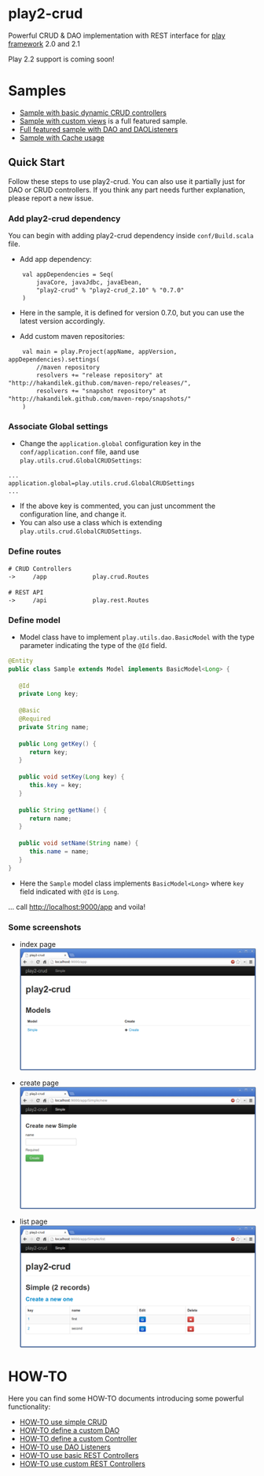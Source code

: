 play2-crud
==========

Powerful CRUD &amp; DAO implementation with REST interface for [play framework](http://github.com/playframework/play) 2.0 and 2.1

Play 2.2 support is coming soon!

# Samples
   
   * [Sample with basic dynamic CRUD controllers](https://github.com/hakandilek/play2-crud/tree/master/samples/play2-crud-simple)
   * [Sample with custom views](https://github.com/hakandilek/play2-crud/tree/master/samples/play2-crud-customView) is a full featured sample.
   * [Full featured sample with DAO and DAOListeners](https://github.com/hakandilek/play2-crud/tree/master/samples/play2-crud-sample)
   * [Sample with Cache usage](https://github.com/hakandilek/play2-crud/tree/master/samples/play2-cache-sample)
 
## Quick Start

Follow these steps to use play2-crud. You can also use it partially just for DAO or CRUD controllers. If you think any part needs further explanation, please report a new issue.

### Add play2-crud dependency

You can begin with adding play2-crud dependency inside `conf/Build.scala` file.

 * Add app dependency:

```
    val appDependencies = Seq(
        javaCore, javaJdbc, javaEbean,
        "play2-crud" % "play2-crud_2.10" % "0.7.0"
    )

```

 * Here in the sample, it is defined for version 0.7.0, but you can use the latest version accordingly.

 * Add custom maven repositories:

```
    val main = play.Project(appName, appVersion, appDependencies).settings(
        //maven repository
        resolvers += "release repository" at  "http://hakandilek.github.com/maven-repo/releases/",
        resolvers += "snapshot repository" at "http://hakandilek.github.com/maven-repo/snapshots/"
    )

```

### Associate Global settings

 * Change the `application.global` configuration key in the `conf/application.conf` file, aand use `play.utils.crud.GlobalCRUDSettings`:

```
...
application.global=play.utils.crud.GlobalCRUDSettings
...

```

 * If the above key is commented, you can just uncomment the configuration line, and change it.
 * You can also use a class which is extending `play.utils.crud.GlobalCRUDSettings`.

### Define routes

```
# CRUD Controllers
->     /app             play.crud.Routes

# REST API
->     /api             play.rest.Routes

```


### Define model

 * Model class have to implement `play.utils.dao.BasicModel` with the type parameter indicating the type of the `@Id` field.

```java
@Entity
public class Sample extends Model implements BasicModel<Long> {

   @Id
   private Long key;

   @Basic
   @Required
   private String name;

   public Long getKey() {
      return key;
   }

   public void setKey(Long key) {
      this.key = key;
   }

   public String getName() {
      return name;
   }

   public void setName(String name) {
      this.name = name;
   }
}
```

 * Here the `Sample` model class implements `BasicModel<Long>` where `key` field indicated with `@Id` is `Long`.

... call [http://localhost:9000/app](http://localhost:9000/app) and voila!

### Some screenshots

 * index page
   ![crud-index page](/screenshot/index.png)

 * create page
   ![create page](/screenshot/create.png)

 * list page
   ![list page](/screenshot/list.png)
   
# HOW-TO

 Here you can find some HOW-TO documents introducing some powerful functionality:
  * [HOW-TO use simple CRUD](docs/simple-crud.md)
  * [HOW-TO define a custom DAO](docs/custom-dao.md)
  * [HOW-TO define a custom Controller](docs/custom-controller.md)
  * [HOW-TO use DAO Listeners](docs/dao-listeners.md)
  * [HOW-TO use basic REST Controllers](docs/rest-controllers.md)
  * [HOW-TO use custom REST Controllers](docs/custom-rest-controllers.md)

